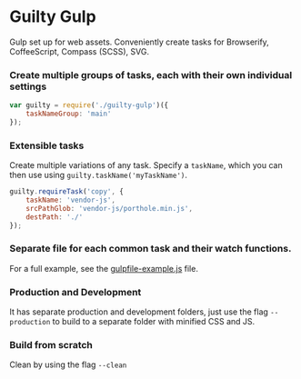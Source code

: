 Guilty Gulp
===========

Gulp set up for web assets. Conveniently create tasks for Browserify, CoffeeScript, Compass (SCSS), SVG.

### Create multiple groups of tasks, each with their own individual settings

```JavaScript
var guilty = require('./guilty-gulp')({
	taskNameGroup: 'main'
});
```

### Extensible tasks

Create multiple variations of any task.
Specify a `taskName`, which you can then use using `guilty.taskName('myTaskName')`.

```JavaScript
guilty.requireTask('copy', {
	taskName: 'vendor-js',
	srcPathGlob: 'vendor-js/porthole.min.js',
	destPath: './'
});
```

### Separate file for each common task and their watch functions.

For a full example, see the [gulpfile-example.js](gulpfile-example.js) file.

### Production and Development

It has separate production and development folders, just use the flag `--production` to build to a separate folder with minified CSS and JS.

### Build from scratch

Clean by using the flag `--clean`
